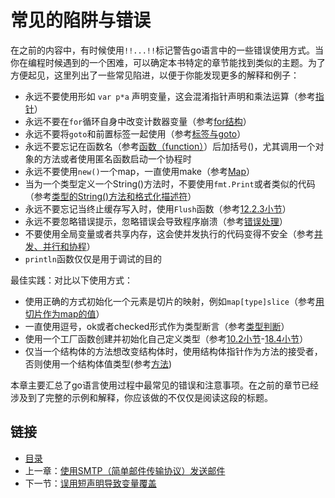 # 常见的陷阱与错误

在之前的内容中，有时候使用`!!...!!`标记警告go语言中的一些错误使用方式。当你在编程时候遇到的一个困难，可以确定本书特定的章节能找到类似的主题。为了方便起见，这里列出了一些常见陷进，以便于你能发现更多的解释和例子：

- 永远不要使用形如 `var p*a` 声明变量，这会混淆指针声明和乘法运算（参考[指针](./指针.md)）
- 永远不要在`for`循环自身中改变计数器变量（参考[for结构](./for结构.md)）
- 永远不要将`goto`和前置标签一起使用（参考[标签与goto](./标签与goto.md)）
- 永远不要忘记在函数名（参考[函数（function）](./函数.md)）后加括号()，尤其调用一个对象的方法或者使用匿名函数启动一个协程时
- 永远不要使用`new()`一个map，一直使用make（参考[Map](./Map.md)）
- 当为一个类型定义一个String()方法时，不要使用`fmt.Print`或者类似的代码（参考[类型的String()方法和格式化描述符](./类型的String()方法和格式化描述符.md)）
- 永远不要忘记当终止缓存写入时，使用`Flush`函数（参考[12.2.3小节](12.2.md)）
- 永远不要忽略错误提示，忽略错误会导致程序崩溃（参考[错误处理](./错误处理.md)）
- 不要使用全局变量或者共享内存，这会使并发执行的代码变得不安全（参考[并发、并行和协程](./并发、并行和协程.md)）
- `println`函数仅仅是用于调试的目的

最佳实践：对比以下使用方式：

- 使用正确的方式初始化一个元素是切片的映射，例如`map[type]slice`（参考[用切片作为map的值](./初始化、删除元素、遍历.md##用切片作为map的值)）
- 一直使用逗号，ok或者checked形式作为类型断言（参考[类型判断](./类型判断.md)）
- 使用一个工厂函数创建并初始化自己定义类型（参考[10.2小节](10.2.md)-[18.4小节](18.4.md)）
- 仅当一个结构体的方法想改变结构体时，使用结构体指针作为方法的接受者，否则使用一个结构体值类型(参考[方法](./方法.md##3-指针或值作为接收者))

本章主要汇总了go语言使用过程中最常见的错误和注意事项。在之前的章节已经涉及到了完整的示例和解释，你应该做的不仅仅是阅读这段的标题。

## 链接

- [目录](README.md)
- 上一章：[使用SMTP（简单邮件传输协议）发送邮件](./使用SMTP（简单邮件传输协议）发送邮件.md)
- 下一节：[误用短声明导致变量覆盖](./误用短声明导致变量覆盖.md)